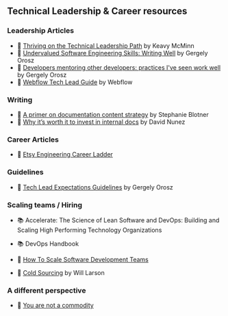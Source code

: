 ## Technical Leadership & Career resources


### Leadership Articles

- 📝 [Thriving on the Technical Leadership Path](https://keavy.com/work/thriving-on-the-technical-leadership-path/) by Keavy McMinn
- 📝 [Undervalued Software Engineering Skills: Writing Well](https://blog.pragmaticengineer.com/on-writing-well/) by Gergely Orosz
- 📝 [Developers mentoring other developers: practices I've seen work well](https://blog.pragmaticengineer.com/developers-mentoring-other-developers/) by Gergely Orosz
- 📝 [Webflow Tech Lead Guide](https://github.com/webflow/leadership/blob/master/tech_lead.md) by Webflow 

### Writing

- 📝 [A primer on documentation content strategy](https://increment.com/documentation/primer-on-documentation-content-strategy/) by Stephanie Blotner 
- 📝 [Why it’s worth it to invest in internal docs](https://increment.com/documentation/why-investing-in-internal-docs-is-worth-it/) by David Nunez 

### Career Articles

- 📝 [Etsy Engineering Career Ladder](https://etsy.github.io/Etsy-Engineering-Career-Ladder/)

### Guidelines

- 📝 [Tech Lead Expectations Guidelines](https://docs.google.com/document/d/1kngKHUCS0DHNvZAO8PfkcsTD4Mq7b11L09RIaVpQnwI/edit#) by Gergely Orosz

### Scaling teams / Hiring


- 📚 Accelerate: The Science of Lean Software and DevOps: Building and Scaling High Performing Technology Organizations
- 📚 DevOps Handbook

- 📝 [How To Scale Software Development Teams](https://linearb.io/blog/how-to-scale-software-development-teams/)
- 📝 [Cold Sourcing](https://lethain.com/cold-sourcing/) by Will Larson

### A different perspective

- 📝 [You are not a commodity](https://softwareengineeringdaily.com/2016/08/07/you-are-not-a-commodity/)
